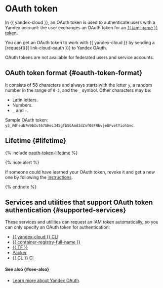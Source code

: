 # OAuth token

In {{ yandex-cloud }}, an OAuth token is used to authenticate users with a Yandex account: the user exchanges an OAuth token for an [{{ iam-name }} token](iam-token.md).

You can get an OAuth token to work with {{ yandex-cloud }} by sending a [request]({{ link-cloud-oauth }}) to Yandex OAuth.

OAuth tokens are not available for federated users and service accounts.

## OAuth token format {#oauth-token-format}

It consists of 58 characters and always starts with the letter `y`, a random number in the range of `0-3`, and the `_` symbol. Other characters may be:

* Latin letters.
* Numbers.
* `_` and `-`.

Sample OAuth token: `y3_Vdheub7w9bIut67GHeL345gfb5GAnd3dZnf08FRbvjeUFvetYiohGvc`.

## Lifetime {#lifetime}

{% include [oauth-token-lifetime](../../../_includes/oauth-token-lifetime.md) %}

{% note alert %}

If someone could have learned your OAuth token, revoke it and get a new one by following the [instructions](../../operations/compromised-credentials.md#oauth-reissue).

{% endnote %}

## Services and utilities that support OAuth token authentication {#supported-services}

These services and utilities can request an IAM token automatically, so you can only specify an OAuth token for authentication:
* [{{ yandex-cloud }} CLI](../../../cli/quickstart.md#initialize)
* [{{ container-registry-full-name }}](../../../container-registry/operations/authentication.md#user-oauth)
* [{{ TF }}](../../../tutorials/infrastructure-management/terraform-quickstart.md)
* [Packer](../../../tutorials/infrastructure-management/packer-quickstart.md)
* [{{ GL }} CI](../../../tutorials/testing/ci-for-snapshots.md)


#### See also {#see-also}

* [Learn more about Yandex OAuth](https://yandex.com/dev/id/doc/dg/oauth/concepts/about.html).
